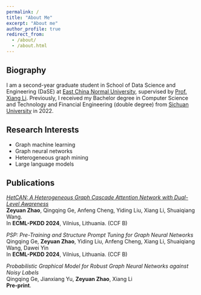 ```yaml
---
permalink: /
title: "About Me"
excerpt: "About me"
author_profile: true
redirect_from: 
  - /about/
  - /about.html
---
```


## Biography

I am a second-year graduate student in School of Data Science and Engineering (DaSE) at [East China Normal University](https://www.ecnu.edu.cn), supervised by [Prof. Xiang Li](https://lixiang3776.github.io/). Previously, I received my Bachelor degree in Computer Science and Technology and Financial Engineering (double degree) from [Sichuan University](https://www.scu.edu.cn) in 2022.

## Research Interests
- Graph machine learning
- Graph neural networks
- Heterogeneous graph mining
- Large language models

## Publications  
[*HetCAN: A Heterogeneous Graph Cascade Attention Network with Dual-Level Awareness*](https://arxiv.org/abs/2311.03275)  
**Zeyuan Zhao**, Qingqing Ge, Anfeng Cheng, Yiding Liu, Xiang Li, Shuaiqiang Wang.  
In **ECML-PKDD 2024**, Vilnius, Lithuania. (CCF B)

*PSP: Pre-Training and Structure Prompt Tuning for Graph Neural Networks*  
Qingqing Ge, **Zeyuan Zhao**, Yiding Liu, Anfeng Cheng, Xiang Li, Shuaiqiang Wang, Dawei Yin  
In **ECML-PKDD 2024**, Vilnius, Lithuania. (CCF B)

*Probabilistic Graphical Model for Robust Graph Neural Networks against Noisy Labels*  
Qingqing Ge, Jianxiang Yu, **Zeyuan Zhao**, Xiang Li  
**Pre-print**.
